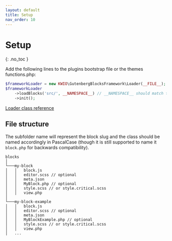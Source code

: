 ```yaml
---
layout: default
title: Setup
nav_order: 10
---
```


# Setup
{: .no_toc }

Add the following lines to the plugins bootstrap file or the themes functions.php:

```php
$frameworkLoader = new KWIO\GutenbergBlocksFramework\Loader(__FILE__);
$frameworkLoader
    ->loadBlocks('src/', __NAMESPACE__) // __NAMESPACE__ should match the namespace of your block classes.
    ->init();
```

[Loader class reference](/reference/Loader.html)

## File structure

The subfolder name will represent the block slug and the class should be named accordingly in PascalCase (though it is still supported to name it `block.php` for backwards compatibility).

```
blocks 
│
└───my-block
│   │   block.js
│   │   editor.scss // optional
│   │   meta.json
│   │   MyBlock.php // optional
│   │   style.scss // or style.critical.scss
│   │   view.php
│   
└───my-block-example
│   │   block.js
│   │   editor.scss // optional
│   │   meta.json
│   │   MyBlockExample.php // optional
│   │   style.scss // or style.critical.scss
│   │   view.php
│   ...
```